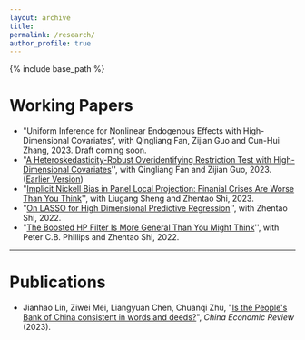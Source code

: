 ```yaml
---
layout: archive
title: 
permalink: /research/
author_profile: true 
---
```


{% include base_path %}

Working Papers
======

* "Uniform Inference for Nonlinear Endogenous Effects with High-Dimensional Covariates“, with Qingliang Fan, Zijian Guo and Cun-Hui Zhang, 2023. Draft coming soon. 
* "[A Heteroskedasticity-Robust Overidentifying Restriction Test with High-Dimensional Covariates](https://arxiv.org/abs/2205.00171)'', with Qingliang Fan and Zijian Guo, 2023. ([Earlier Version](https://papers.ssrn.com/sol3/papers.cfm?abstract_id=4097813))
* "[Implicit Nickell Bias in Panel Local Projection: Finanial Crises Are Worse Than You Think](https://arxiv.org/abs/2302.13455)'', with Liugang Sheng and Zhentao Shi, 2023. 
* "[On LASSO for High Dimensional Predictive Regression](https://arxiv.org/abs/2212.07052)'', with Zhentao Shi, 2022.  
* "[The Boosted HP Filter Is More General Than You Might Think](https://arxiv.org/abs/2209.09810)'', with Peter C.B. Phillips and Zhentao Shi, 2022. 

***



Publications
======
* Jianhao Lin, Ziwei Mei, Liangyuan Chen, Chuanqi Zhu, "[Is the People's Bank of China consistent in words and deeds?](https://www.sciencedirect.com/science/article/pii/S1043951X23000044)", *China Economic Review* (2023). 

